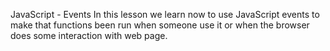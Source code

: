 JavaScript - Events
In this lesson we learn now to use JavaScript events to make that functions been run when someone use it or when the browser does some interaction with web page.
